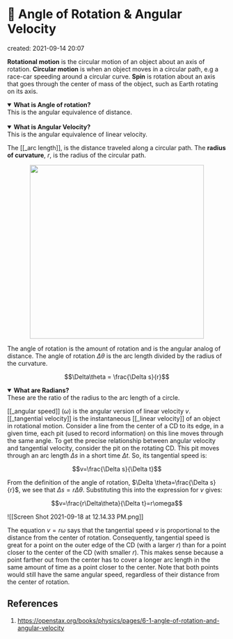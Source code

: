 # 🚆 Angle of Rotation & Angular Velocity
created: 2021-09-14 20:07

**Rotational motion** is the circular motion of an object about an axis of rotation. **Circular motion** is when an object moves in a circular path, e.g a race-car speeding around a circular curve. **Spin** is rotation about an axis that goes through the center of mass of the object, such as Earth rotating on its axis.

<details open>
	<summary><b>What is Angle of rotation?</b></summary>
		This is the angular equivalence of distance.
</details>

</br>

<details open>
	<summary><b>What is Angular Velocity?</b></summary>
		This is the angular equivalence of linear velocity.
</details>

The [[_arc length]], is the distance traveled along a circular path. The **radius of curvature**, $r$, is the radius of the circular path.

<p align="center">
	<img src="https://openstax.org/apps/archive/20210823.155019/resources/a760473cfa5edae30f01bbf94b55ae6f864a9699", width="400">
</p>

The angle of rotation is the amount of rotation and is the angular analog of distance. The angle of rotation $\Delta\theta$ is the arc length divided by the radius of the curvature.

$$\Delta\theta = \frac{\Delta s}{r}$$

<details open>
	<summary><b>What are Radians?</b></summary>
		These are the ratio of the radius to the arc length of a circle.
</details>

[[_angular speed]] ($\omega$) is the angular version of linear velocity $v$.  [[_tangential velocity]] is the instantaneous [[_linear velocity]] of an object in rotational motion. Consider a line from the center of a CD to its edge, in a given time, each pit (used to record information) on this line moves through the same angle. To get the precise relationship between angular velocity and tangential velocity, consider the pit on the rotating CD. This pit moves through an arc length $\Delta s$ in a short time $\Delta t$. So, its tangential speed is:

$$v=\frac{\Delta s}{\Delta t}$$

From the definition of the angle of rotation, $\Delta \theta=\frac{\Delta s}{r}$, we see that $\Delta s = r\Delta\theta$. Substituting this into the expression for $v$ gives:

$$v=\frac{r\Delta\theta}{\Delta t}=r\omega$$

![[Screen Shot 2021-09-18 at 12.14.33 PM.png]]

The equation $v=r\omega$ says that the tangential speed $v$ is proportional to the distance from the center of rotation. Consequently, tangential speed is great for a point on the outer edge of the CD (with a larger $r$) than for a point closer to the center of the CD (with smaller $r$).
This makes sense because a point farther out from the center has to cover a longer arc length in the same amount of time as a point closer to the center. Note that both points would still have the same angular speed, regardless of their distance from the center of rotation.


## References
1. https://openstax.org/books/physics/pages/6-1-angle-of-rotation-and-angular-velocity